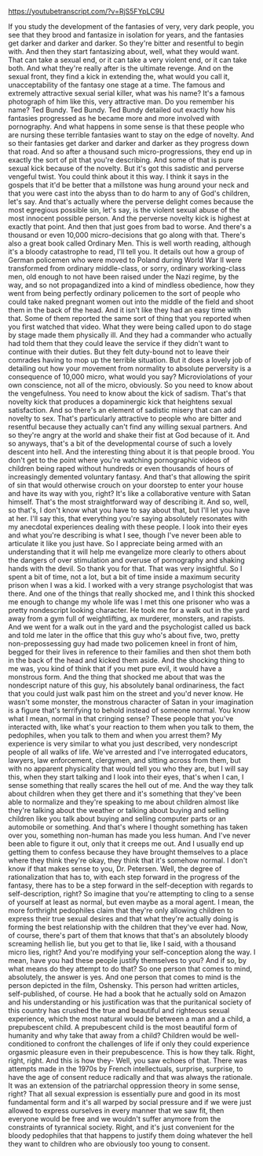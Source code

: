 https://youtubetranscript.com/?v=RjS5FYpLC9U

 If you study the development of the fantasies of very, very dark people, you see that they brood and fantasize in isolation for years, and the fantasies get darker and darker and darker. So they're bitter and resentful to begin with. And then they start fantasizing about, well, what they would want. That can take a sexual end, or it can take a very violent end, or it can take both. And what they're really after is the ultimate revenge. And on the sexual front, they find a kick in extending the, what would you call it, unacceptability of the fantasy one stage at a time. The famous and extremely attractive sexual serial killer, what was his name? It's a famous photograph of him like this, very attractive man. Do you remember his name? Ted Bundy. Ted Bundy. Ted Bundy detailed out exactly how his fantasies progressed as he became more and more involved with pornography. And what happens in some sense is that these people who are nursing these terrible fantasies want to stay on the edge of novelty. And so their fantasies get darker and darker and darker as they progress down that road. And so after a thousand such micro-progressions, they end up in exactly the sort of pit that you're describing. And some of that is pure sexual kick because of the novelty. But it's got this sadistic and perverse vengeful twist. You could think about it this way. I think it says in the gospels that it'd be better that a millstone was hung around your neck and that you were cast into the abyss than to do harm to any of God's children, let's say. And that's actually where the perverse delight comes because the most egregious possible sin, let's say, is the violent sexual abuse of the most innocent possible person. And the perverse novelty kick is highest at exactly that point. And then that just goes from bad to worse. And there's a thousand or even 10,000 micro-decisions that go along with that. There's also a great book called Ordinary Men. This is well worth reading, although it's a bloody catastrophe to read, I'll tell you. It details out how a group of German policemen who were moved to Poland during World War II were transformed from ordinary middle-class, or sorry, ordinary working-class men, old enough to not have been raised under the Nazi regime, by the way, and so not propagandized into a kind of mindless obedience, how they went from being perfectly ordinary policemen to the sort of people who could take naked pregnant women out into the middle of the field and shoot them in the back of the head. And it isn't like they had an easy time with that. Some of them reported the same sort of thing that you reported when you first watched that video. What they were being called upon to do stage by stage made them physically ill. And they had a commander who actually had told them that they could leave the service if they didn't want to continue with their duties. But they felt duty-bound not to leave their comrades having to mop up the terrible situation. But it does a lovely job of detailing out how your movement from normality to absolute perversity is a consequence of 10,000 micro, what would you say? Microviolations of your own conscience, not all of the micro, obviously. So you need to know about the vengefulness. You need to know about the kick of sadism. That's that novelty kick that produces a dopaminergic kick that heightens sexual satisfaction. And so there's an element of sadistic misery that can add novelty to sex. That's particularly attractive to people who are bitter and resentful because they actually can't find any willing sexual partners. And so they're angry at the world and shake their fist at God because of it. And so anyways, that's a bit of the developmental course of such a lovely descent into hell. And the interesting thing about it is that people brood. You don't get to the point where you're watching pornographic videos of children being raped without hundreds or even thousands of hours of increasingly demented voluntary fantasy. And that's that allowing the spirit of sin that would otherwise crouch on your doorstep to enter your house and have its way with you, right? It's like a collaborative venture with Satan himself. That's the most straightforward way of describing it. And so, well, so that's, I don't know what you have to say about that, but I'll let you have at her. I'll say this, that everything you're saying absolutely resonates with my anecdotal experiences dealing with these people. I look into their eyes and what you're describing is what I see, though I've never been able to articulate it like you just have. So I appreciate being armed with an understanding that it will help me evangelize more clearly to others about the dangers of over stimulation and overuse of pornography and shaking hands with the devil. So thank you for that. That was very insightful. So I spent a bit of time, not a lot, but a bit of time inside a maximum security prison when I was a kid. I worked with a very strange psychologist that was there. And one of the things that really shocked me, and I think this shocked me enough to change my whole life was I met this one prisoner who was a pretty nondescript looking character. He took me for a walk out in the yard away from a gym full of weightlifting, ax murderer, monsters, and rapists. And we went for a walk out in the yard and the psychologist called us back and told me later in the office that this guy who's about five, two, pretty non-prepossessing guy had made two policemen kneel in front of him, begged for their lives in reference to their families and then shot them both in the back of the head and kicked them aside. And the shocking thing to me was, you kind of think that if you met pure evil, it would have a monstrous form. And the thing that shocked me about that was the nondescript nature of this guy, his absolutely banal ordinariness, the fact that you could just walk past him on the street and you'd never know. He wasn't some monster, the monstrous character of Satan in your imagination is a figure that's terrifying to behold instead of someone normal. You know what I mean, normal in that cringing sense? These people that you've interacted with, like what's your reaction to them when you talk to them, the pedophiles, when you talk to them and when you arrest them? My experience is very similar to what you just described, very nondescript people of all walks of life. We've arrested and I've interrogated educators, lawyers, law enforcement, clergymen, and sitting across from them, but with no apparent physicality that would tell you who they are, but I will say this, when they start talking and I look into their eyes, that's when I can, I sense something that really scares the hell out of me. And the way they talk about children when they get there and it's something that they've been able to normalize and they're speaking to me about children almost like they're talking about the weather or talking about buying and selling children like you talk about buying and selling computer parts or an automobile or something. And that's where I thought something has taken over you, something non-human has made you less human. And I've never been able to figure it out, only that it creeps me out. And I usually end up getting them to confess because they have brought themselves to a place where they think they're okay, they think that it's somehow normal. I don't know if that makes sense to you, Dr. Petersen. Well, the degree of rationalization that has to, with each step forward in the progress of the fantasy, there has to be a step forward in the self-deception with regards to self-description, right? So imagine that you're attempting to cling to a sense of yourself at least as normal, but even maybe as a moral agent. I mean, the more forthright pedophiles claim that they're only allowing children to express their true sexual desires and that what they're actually doing is forming the best relationship with the children that they've ever had. Now, of course, there's part of them that knows that that's an absolutely bloody screaming hellish lie, but you get to that lie, like I said, with a thousand micro lies, right? And you're modifying your self-conception along the way. I mean, have you had these people justify themselves to you? And if so, by what means do they attempt to do that? So one person that comes to mind, absolutely, the answer is yes. And one person that comes to mind is the person depicted in the film, Oshensky. This person had written articles, self-published, of course. He had a book that he actually sold on Amazon and his understanding or his justification was that the puritanical society of this country has crushed the true and beautiful and righteous sexual experience, which the most natural would be between a man and a child, a prepubescent child. A prepubescent child is the most beautiful form of humanity and why take that away from a child? Children would be well-conditioned to confront the challenges of life if only they could experience orgasmic pleasure even in their prepubescence. This is how they talk. Right, right, right. And this is how they- Well, you saw echoes of that. There was attempts made in the 1970s by French intellectuals, surprise, surprise, to have the age of consent reduce radically and that was always the rationale. It was an extension of the patriarchal oppression theory in some sense, right? That all sexual expression is essentially pure and good in its most fundamental form and it's all warped by social pressure and if we were just allowed to express ourselves in every manner that we saw fit, then everyone would be free and we wouldn't suffer anymore from the constraints of tyrannical society. Right, and it's just convenient for the bloody pedophiles that that happens to justify them doing whatever the hell they want to children who are obviously too young to consent.
